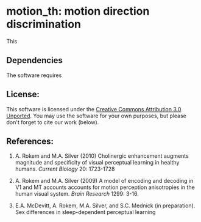 # motion_th: motion direction discrimination

This 

## Dependencies

The software requires 

## License:

This software is licensed under the [Creative Commons Attribution 3.0 Unported](http://http://creativecommons.org/licenses/by/3.0/). You may use the software for your own purposes, but please don't forget to cite our work (below). 

## References:

1. A. Rokem and M.A. Silver (2010) Cholinergic enhancement augments
   magnitude and specificity of visual perceptual learning in healthy humans.
   *Current Biology* 20: 1723-1728

2. A. Rokem and M.A. Silver (2009) A model of encoding and decoding in V1
   and MT accounts accounts for motion perception anisotropies in the human
   visual system. *Brain Research* 1299: 3-16.

3. E.A. McDevitt, A. Rokem, M.A. Silver, and S.C. Mednick (in preparation).
   Sex differences in sleep-dependent perceptual learning 
